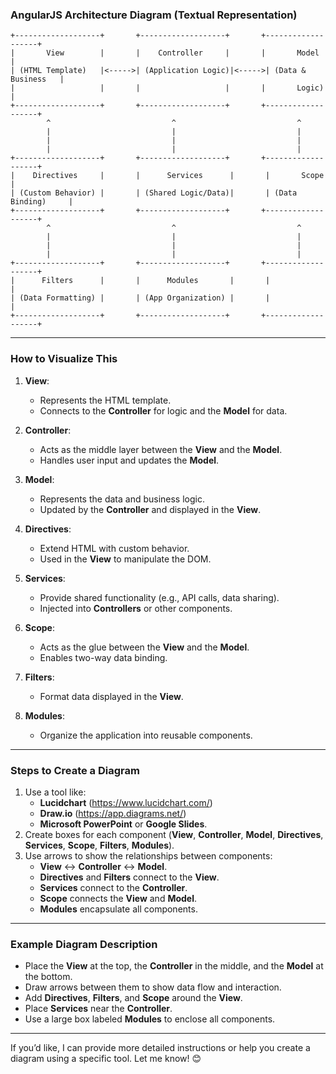 


### **AngularJS Architecture Diagram (Textual Representation)**

```
+-------------------+       +-------------------+       +-------------------+
|       View        |       |    Controller     |       |       Model        |
| (HTML Template)   |<----->| (Application Logic)|<----->| (Data & Business   |
|                   |       |                   |       |       Logic)       |
+-------------------+       +-------------------+       +-------------------+
        ^                           ^                           ^
        |                           |                           |
        |                           |                           |
        |                           |                           |
+-------------------+       +-------------------+       +-------------------+
|    Directives     |       |      Services      |       |       Scope        |
| (Custom Behavior) |       | (Shared Logic/Data)|       | (Data Binding)     |
+-------------------+       +-------------------+       +-------------------+
        ^                           ^                           ^
        |                           |                           |
        |                           |                           |
        |                           |                           |
+-------------------+       +-------------------+       +-------------------+
|      Filters      |       |      Modules       |       |                   |
| (Data Formatting) |       | (App Organization) |       |                   |
+-------------------+       +-------------------+       +-------------------+
```

---

### **How to Visualize This**

1. **View**:
   - Represents the HTML template.
   - Connects to the **Controller** for logic and the **Model** for data.

2. **Controller**:
   - Acts as the middle layer between the **View** and the **Model**.
   - Handles user input and updates the **Model**.

3. **Model**:
   - Represents the data and business logic.
   - Updated by the **Controller** and displayed in the **View**.

4. **Directives**:
   - Extend HTML with custom behavior.
   - Used in the **View** to manipulate the DOM.

5. **Services**:
   - Provide shared functionality (e.g., API calls, data sharing).
   - Injected into **Controllers** or other components.

6. **Scope**:
   - Acts as the glue between the **View** and the **Model**.
   - Enables two-way data binding.

7. **Filters**:
   - Format data displayed in the **View**.

8. **Modules**:
   - Organize the application into reusable components.

---

### **Steps to Create a Diagram**
1. Use a tool like:
   - **Lucidchart** (https://www.lucidchart.com/)
   - **Draw.io** (https://app.diagrams.net/)
   - **Microsoft PowerPoint** or **Google Slides**.
2. Create boxes for each component (**View**, **Controller**, **Model**, **Directives**, **Services**, **Scope**, **Filters**, **Modules**).
3. Use arrows to show the relationships between components:
   - **View** ↔ **Controller** ↔ **Model**.
   - **Directives** and **Filters** connect to the **View**.
   - **Services** connect to the **Controller**.
   - **Scope** connects the **View** and **Model**.
   - **Modules** encapsulate all components.

---

### **Example Diagram Description**
- Place the **View** at the top, the **Controller** in the middle, and the **Model** at the bottom.
- Draw arrows between them to show data flow and interaction.
- Add **Directives**, **Filters**, and **Scope** around the **View**.
- Place **Services** near the **Controller**.
- Use a large box labeled **Modules** to enclose all components.

---

If you’d like, I can provide more detailed instructions or help you create a diagram using a specific tool. Let me know! 😊